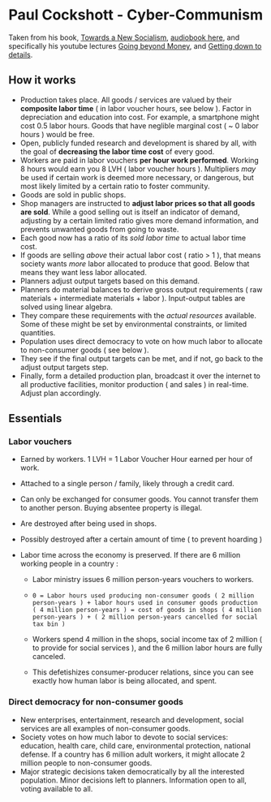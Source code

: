 # Paul Cockshott - Cyber-Communism

Taken from his book, [Towards a New Socialism](http://ricardo.ecn.wfu.edu/~cottrell/socialism_book/), [audiobook here](https://www.youtube.com/watch?v=yjHCPWs5sl4&list=PL0-IkmzWbjoZNiItBbuVvKQBdE80tsyhx), and specifically his youtube lectures [Going beyond Money](https://www.youtube.com/watch?v=cI01-5zhwdA), and [Getting down to details](https://www.youtube.com/watch?v=kTl4b0w6mpk).

## How it works

- Production takes place. All goods / services are valued by their **composite labor time** ( in labor voucher hours, see below ). Factor in depreciation and education into cost. For example, a smartphone might cost 0.5 labor hours. Goods that have neglible marginal cost ( ~ 0 labor hours ) would be free.
- Open, publicly funded research and development is shared by all, with the goal of **decreasing the labor time cost** of every good.
- Workers are paid in labor vouchers **per hour work performed**. Working 8 hours would earn you 8 LVH ( labor voucher hours ). Multipliers *may* be used if certain work is deemed more necessary, or dangerous, but most likely limited by a certain ratio to foster community.
- Goods are sold in public shops.
- Shop managers are instructed to **adjust labor prices so that all goods are sold**. While a good selling out is itself an indicator of demand, adjusting by a certain limited ratio gives more demand information, and prevents unwanted goods from going to waste. 
- Each good now has a ratio of its *sold labor time* to actual labor time cost. 
- If goods are selling *above* their actual labor cost ( ratio > 1 ), that means society wants *more* labor allocated to produce that good. Below that means they want less labor allocated.
- Planners adjust output targets based on this demand. 
- Planners do material balances to derive gross output requirements ( raw materials + intermediate materials + labor ). Input-output tables are solved using linear algebra. 
- They compare these requirements with the *actual resources* available. Some of these might be set by environmental constraints, or limited quantities.
- Population uses direct democracy to vote on how much labor to allocate to non-consumer goods ( see below ).
- They see if the final output targets can be met, and if not, go back to the adjust output targets step.
- Finally, form a detailed production plan, broadcast it over the internet to all productive facilities, monitor production ( and sales ) in real-time. Adjust plan accordingly.

## Essentials

### Labor vouchers

- Earned by workers. 1 LVH = 1 Labor Voucher Hour earned per hour of work.

- Attached to a single person / family, likely through a credit card. 

- Can only be exchanged for consumer goods. You cannot transfer them to another person. Buying absentee property is illegal. 

- Are destroyed after being used in shops.

- Possibly destroyed after a certain amount of time ( to prevent hoarding )

- Labor time across the economy is preserved. If there are 6 million working people in a country : 

  - Labor ministry issues 6 million person-years vouchers to workers. 

  - ```
    0 = Labor hours used producing non-consumer goods ( 2 million person-years ) + labor hours used in consumer goods production ( 4 million person-years ) = cost of goods in shops ( 4 million person-years ) + ( 2 million person-years cancelled for social tax bin )
    ```

  - Workers spend 4 million in the shops, social income tax of 2 million ( to provide for social services ), and the 6 million labor hours are fully canceled. 

  - This defetishizes consumer-producer relations, since you can see exactly how human labor is being allocated, and spent.

### Direct democracy for non-consumer goods

- New enterprises, entertainment, research and development, social services are all examples of non-consumer goods. 
- Society votes on how much labor to devote to social services: education, health care, child care, environmental protection, national defense. If a country has 6 million adult workers, it might allocate 2 million people to non-consumer goods.
- Major strategic decisions taken democratically by all the interested population. Minor decisions left to planners. Information open to all, voting available to all.
